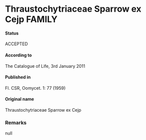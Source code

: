 Thraustochytriaceae Sparrow ex Cejp FAMILY
=======

#### Status
ACCEPTED

#### According to
The Catalogue of Life, 3rd January 2011

#### Published in
Fl. CSR, Oomycet. 1: 77 (1959)

#### Original name
Thraustochytriaceae Sparrow ex Cejp

### Remarks
null